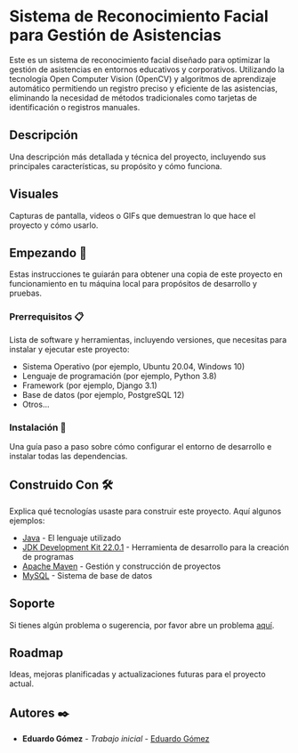 # Sistema de Reconocimiento Facial para Gestión de Asistencias

 Este es un sistema de reconocimiento facial diseñado para optimizar la gestión de asistencias en entornos educativos y corporativos. Utilizando la tecnología Open Computer Vision (OpenCV) y algoritmos de aprendizaje automático permitiendo un registro preciso y eficiente de las asistencias, eliminando la necesidad de métodos tradicionales como tarjetas de identificación o registros manuales.

 ## Descripción

Una descripción más detallada y técnica del proyecto, incluyendo sus principales características, su propósito y cómo funciona.

## Visuales

Capturas de pantalla, videos o GIFs que demuestran lo que hace el proyecto y cómo usarlo.

## Empezando 🚀

Estas instrucciones te guiarán para obtener una copia de este proyecto en funcionamiento en tu máquina local para propósitos de desarrollo y pruebas.

### Prerrequisitos 📋

Lista de software y herramientas, incluyendo versiones, que necesitas para instalar y ejecutar este proyecto:

- Sistema Operativo (por ejemplo, Ubuntu 20.04, Windows 10)
- Lenguaje de programación (por ejemplo, Python 3.8)
- Framework (por ejemplo, Django 3.1)
- Base de datos (por ejemplo, PostgreSQL 12)
- Otros...

### Instalación 🔧

Una guía paso a paso sobre cómo configurar el entorno de desarrollo e instalar todas las dependencias.

## Construido Con 🛠️

Explica qué tecnologías usaste para construir este proyecto. Aquí algunos ejemplos:

- [Java](https://www.java.com) - El lenguaje utilizado
- [JDK Development Kit 22.0.1](https://www.oracle.com/mx/java/technologies/downloads/) - Herramienta de desarrollo para la creación de programas
- [Apache Maven](https://maven.apache.org/index.html) - Gestión y construcción de proyectos
- [MySQL](https://www.mysql.com) - Sistema de base de datos

## Soporte

Si tienes algún problema o sugerencia, por favor abre un problema [aquí](https://github.com/S4VITR/reconocimiento/issues).

## Roadmap

Ideas, mejoras planificadas y actualizaciones futuras para el proyecto actual.

## Autores ✒️

- **Eduardo Gómez** - _Trabajo inicial_ - [Eduardo Gómez](https://github.com/S4VITR)

